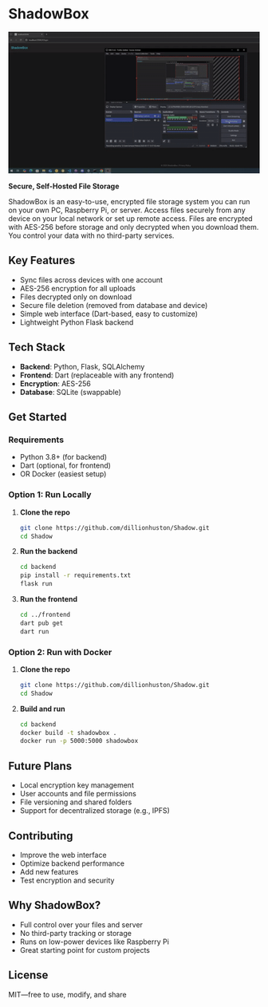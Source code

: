 # ShadowBox

![ShadowBox Demo](demo.gif)


**Secure, Self-Hosted File Storage**

ShadowBox is an easy-to-use, encrypted file storage system you can run on your own PC, Raspberry Pi, or server. Access files securely from any device on your local network or set up remote access. Files are encrypted with AES-256 before storage and only decrypted when you download them. You control your data with no third-party services.

## Key Features
- Sync files across devices with one account
- AES-256 encryption for all uploads
- Files decrypted only on download
- Secure file deletion (removed from database and device)
- Simple web interface (Dart-based, easy to customize)
- Lightweight Python Flask backend

## Tech Stack
- **Backend**: Python, Flask, SQLAlchemy
- **Frontend**: Dart (replaceable with any frontend)
- **Encryption**: AES-256
- **Database**: SQLite (swappable)

## Get Started

### Requirements
- Python 3.8+ (for backend)
- Dart (optional, for frontend)
- OR Docker (easiest setup)

### Option 1: Run Locally

1. **Clone the repo**
   ```bash
   git clone https://github.com/dillionhuston/Shadow.git
   cd Shadow
   ```

2. **Run the backend**
   ```bash
   cd backend
   pip install -r requirements.txt
   flask run
   ```

3. **Run the frontend**
   ```bash
   cd ../frontend
   dart pub get
   dart run
   ```

### Option 2: Run with Docker

1. **Clone the repo**
   ```bash
   git clone https://github.com/dillionhuston/Shadow.git
   cd Shadow
   ```

2. **Build and run**
   ```bash
   cd backend
   docker build -t shadowbox .
   docker run -p 5000:5000 shadowbox
   ```

## Future Plans
- Local encryption key management
- User accounts and file permissions
- File versioning and shared folders
- Support for decentralized storage (e.g., IPFS)

## Contributing
- Improve the web interface
- Optimize backend performance
- Add new features
- Test encryption and security

## Why ShadowBox?
- Full control over your files and server
- No third-party tracking or storage
- Runs on low-power devices like Raspberry Pi
- Great starting point for custom projects

## License
MIT—free to use, modify, and share

